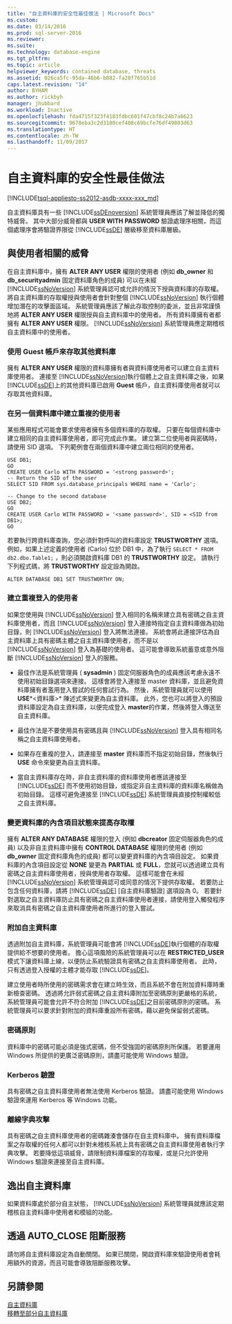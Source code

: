 ```yaml
---
title: "自主資料庫的安全性最佳做法 | Microsoft Docs"
ms.custom: 
ms.date: 03/14/2016
ms.prod: sql-server-2016
ms.reviewer: 
ms.suite: 
ms.technology: database-engine
ms.tgt_pltfrm: 
ms.topic: article
helpviewer_keywords: contained database, threats
ms.assetid: 026ca5fc-95da-46b6-b882-fa20f765b51d
caps.latest.revision: "14"
author: BYHAM
ms.author: rickbyh
manager: jhubbard
ms.workload: Inactive
ms.openlocfilehash: fda4715f323f4183fdbc601f47cbf8c24b7a6623
ms.sourcegitcommit: 9678eba3c2d3100cef408c69bcfe76df49803d63
ms.translationtype: HT
ms.contentlocale: zh-TW
ms.lasthandoff: 11/09/2017
---
```

# <a name="security-best-practices-with-contained-databases"></a>自主資料庫的安全性最佳做法
[!INCLUDE[tsql-appliesto-ss2012-asdb-xxxx-xxx_md](../../includes/tsql-appliesto-ss2012-asdb-xxxx-xxx-md.md)]

  自主資料庫具有一些 [!INCLUDE[ssDEnoversion](../../includes/ssdenoversion-md.md)] 系統管理員應該了解並降低的獨特威脅。 其中大部分威脅都與 **USER WITH PASSWORD** 驗證處理序相關，而這個處理序會將驗證界限從 [!INCLUDE[ssDE](../../includes/ssde-md.md)] 層級移至資料庫層級。  
  
## <a name="threats-related-to-users"></a>與使用者相關的威脅  
 在自主資料庫中，擁有 **ALTER ANY USER** 權限的使用者 (例如 **db_owner** 和 **db_securityadmin** 固定資料庫角色的成員) 可以在未經 [!INCLUDE[ssNoVersion](../../includes/ssnoversion-md.md)] 系統管理員認可或允許的情況下授與資料庫的存取權。 將自主資料庫的存取權授與使用者會針對整個 [!INCLUDE[ssNoVersion](../../includes/ssnoversion-md.md)] 執行個體增加潛在的攻擊面區域。 系統管理員應該了解此存取控制的委派，並且非常謹慎地將 **ALTER ANY USER** 權限授與自主資料庫中的使用者。 所有資料庫擁有者都擁有 **ALTER ANY USER** 權限。 [!INCLUDE[ssNoVersion](../../includes/ssnoversion-md.md)] 系統管理員應定期稽核自主資料庫中的使用者。  
  
### <a name="accessing-other-databases-using-the-guest-account"></a>使用 Guest 帳戶來存取其他資料庫  
 擁有 **ALTER ANY USER** 權限的資料庫擁有者與資料庫使用者可以建立自主資料庫使用者。 連接至 [!INCLUDE[ssNoVersion](../../includes/ssnoversion-md.md)]執行個體上之自主資料庫之後，如果 [!INCLUDE[ssDE](../../includes/ssde-md.md)]上的其他資料庫已啟用 **Guest** 帳戶，自主資料庫使用者就可以存取其他資料庫。  
  
### <a name="creating-a-duplicate-user-in-another-database"></a>在另一個資料庫中建立重複的使用者  
 某些應用程式可能會要求使用者擁有多個資料庫的存取權。 只要在每個資料庫中建立相同的自主資料庫使用者，即可完成此作業。 建立第二位使用者與密碼時，請使用 SID 選項。 下列範例會在兩個資料庫中建立兩位相同的使用者。  
  
```  
USE DB1;  
GO  
CREATE USER Carlo WITH PASSWORD = '<strong password>';   
-- Return the SID of the user  
SELECT SID FROM sys.database_principals WHERE name = 'Carlo';  
  
-- Change to the second database  
USE DB2;  
GO  
CREATE USER Carlo WITH PASSWORD = '<same password>', SID = <SID from DB1>;  
GO  
```  
  
 若要執行跨資料庫查詢，您必須針對呼叫的資料庫設定 **TRUSTWORTHY** 選項。 例如，如果上述定義的使用者 (Carlo) 位於 DB1 中，為了執行 `SELECT * FROM db2.dbo.Table1;` ，則必須開啟資料庫 DB1 的 **TRUSTWORTHY** 設定。 請執行下列程式碼，將 **TRUSTWORTHY** 設定設為開啟。  
  
```  
ALTER DATABASE DB1 SET TRUSTWORTHY ON;  
```  
  
### <a name="creating-a-user-that-duplicates-a-login"></a>建立重複登入的使用者  
 如果您使用與 [!INCLUDE[ssNoVersion](../../includes/ssnoversion-md.md)] 登入相同的名稱來建立具有密碼之自主資料庫使用者，而且 [!INCLUDE[ssNoVersion](../../includes/ssnoversion-md.md)] 登入連接時指定自主資料庫做為初始目錄，則 [!INCLUDE[ssNoVersion](../../includes/ssnoversion-md.md)] 登入將無法連接。 系統會將此連接評估為自主資料庫上具有密碼主體之自主資料庫使用者，而不是以 [!INCLUDE[ssNoVersion](../../includes/ssnoversion-md.md)] 登入為基礎的使用者。 這可能會導致系統蓄意或意外阻斷 [!INCLUDE[ssNoVersion](../../includes/ssnoversion-md.md)] 登入的服務。  
  
-   最佳作法是系統管理員 ( **sysadmin** ) 固定伺服器角色的成員應該考慮永遠不使用初始目錄選項來連接。 這樣會將登入連接至 master 資料庫，並且避免資料庫擁有者濫用登入嘗試的任何嘗試行為。 然後，系統管理員就可以使用 **USE***\<資料庫>* 陳述式來變更為自主資料庫。 此外，您也可以將登入的預設資料庫設定為自主資料庫，以便完成登入 **master**的作業，然後將登入傳送至自主資料庫。  
  
-   最佳作法是不要使用具有密碼且與 [!INCLUDE[ssNoVersion](../../includes/ssnoversion-md.md)] 登入具有相同名稱之自主資料庫使用者。  
  
-   如果存在重複的登入，請連接至 **master** 資料庫而不指定初始目錄，然後執行 **USE** 命令來變更為自主資料庫。  
  
-   當自主資料庫存在時，非自主資料庫的資料庫使用者應該連接至 [!INCLUDE[ssDE](../../includes/ssde-md.md)] 而不使用初始目錄，或指定非自主資料庫的資料庫名稱做為初始目錄。 這樣可避免連接至 [!INCLUDE[ssDE](../../includes/ssde-md.md)] 系統管理員直接控制權較低之自主資料庫。  
  
### <a name="increasing-access-by-changing-the-containment-status-of-a-database"></a>變更資料庫的內含項目狀態來提高存取權  
 擁有 **ALTER ANY DATABASE** 權限的登入 (例如 **dbcreator** 固定伺服器角色的成員) 以及非自主資料庫中擁有 **CONTROL DATABASE** 權限的使用者 (例如 **db_owner** 固定資料庫角色的成員) 都可以變更資料庫的內含項目設定。 如果資料庫的內含項目設定從 **NONE** 變更為 **PARTIAL** 或 **FULL**，您就可以透過建立具有密碼之自主資料庫使用者，授與使用者存取權。 這樣可能會在未經 [!INCLUDE[ssNoVersion](../../includes/ssnoversion-md.md)] 系統管理員認可或同意的情況下提供存取權。 若要防止包含任何資料庫，請將 [!INCLUDE[ssDE](../../includes/ssde-md.md)] [自主資料庫驗證] 選項設為 0。 若要針對選取之自主資料庫防止具有密碼之自主資料庫使用者連接，請使用登入觸發程序來取消具有密碼之自主資料庫使用者所進行的登入嘗試。  
  
### <a name="attaching-a-contained-database"></a>附加自主資料庫  
 透過附加自主資料庫，系統管理員可能會將 [!INCLUDE[ssDE](../../includes/ssde-md.md)]執行個體的存取權提供給不想要的使用者。 擔心這項風險的系統管理員可以在 **RESTRICTED_USER** 模式下讓資料庫上線，以便防止系統驗證具有密碼之自主資料庫使用者。 此時，只有透過登入授權的主體才能存取 [!INCLUDE[ssDE](../../includes/ssde-md.md)]。  
  
 建立使用者時所使用的密碼需求會在建立時生效，而且系統不會在附加資料庫時重新檢查密碼。 透過將允許弱式密碼之自主資料庫附加至密碼原則更嚴格的系統，系統管理員可能會允許不符合附加 [!INCLUDE[ssDE](../../includes/ssde-md.md)]之目前密碼原則的密碼。 系統管理員可以要求針對附加的資料庫重設所有密碼，藉以避免保留弱式密碼。  
  
### <a name="password-policies"></a>密碼原則  
 資料庫中的密碼可能必須是強式密碼，但不受強固的密碼原則所保護。 若要運用 Windows 所提供的更廣泛密碼原則，請盡可能使用 Windows 驗證。  
  
### <a name="kerberos-authentication"></a>Kerberos 驗證  
 具有密碼之自主資料庫使用者無法使用 Kerberos 驗證。 請盡可能使用 Windows 驗證來運用 Kerberos 等 Windows 功能。  
  
### <a name="offline-dictionary-attack"></a>離線字典攻擊  
 具有密碼之自主資料庫使用者的密碼雜湊會儲存在自主資料庫中。 擁有資料庫檔案之存取權的任何人都可以針對未稽核系統上具有密碼之自主資料庫使用者執行字典攻擊。 若要降低這項威脅，請限制資料庫檔案的存取權，或是只允許使用 Windows 驗證來連接至自主資料庫。  
  
## <a name="escaping-a-contained-database"></a>逸出自主資料庫  
 如果資料庫處於部分自主狀態， [!INCLUDE[ssNoVersion](../../includes/ssnoversion-md.md)] 系統管理員就應該定期稽核自主資料庫中使用者和模組的功能。  
  
## <a name="denial-of-service-through-autoclose"></a>透過 AUTO_CLOSE 阻斷服務  
 請勿將自主資料庫設定為自動關閉。 如果已關閉，開啟資料庫來驗證使用者會耗用額外的資源，而且可能會導致阻斷服務攻擊。  
  
## <a name="see-also"></a>另請參閱  
 [自主資料庫](../../relational-databases/databases/contained-databases.md)   
 [移轉至部分自主資料庫](../../relational-databases/databases/migrate-to-a-partially-contained-database.md)  
  
  
